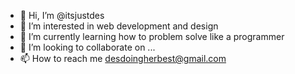 - 👋 Hi, I’m @itsjustdes
- 👀 I’m interested in web development and design
- 🌱 I’m currently learning how to problem solve like a programmer
- 💞️ I’m looking to collaborate on ...
- 📫 How to reach me desdoingherbest@gmail.com

<!---
itsjustdes/itsjustdes is a ✨ special ✨ repository because its `README.md` (this file) appears on your GitHub profile.
You can click the Preview link to take a look at your changes.
--->
